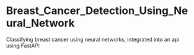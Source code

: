 # Breast_Cancer_Detection_Using_Neural_Network
Classifying breast cancer using neural networks, integrated into an api using FastAPI
